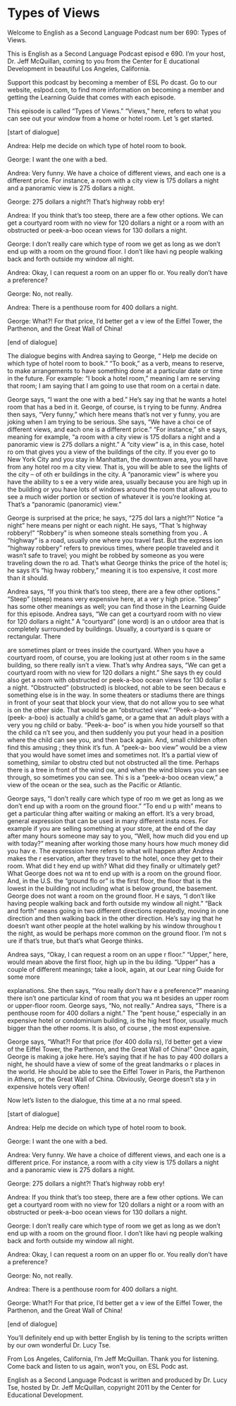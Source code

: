 # Types of Views

Welcome to English as a Second Language Podcast num ber 690: Types of Views.

This is English as a Second Language Podcast episod e 690.  I’m your host, Dr. Jeff McQuillan, coming to you from the Center for E ducational Development in beautiful Los Angeles, California.

Support this podcast by becoming a member of ESL Po dcast.  Go to our website, eslpod.com, to find more information on becoming a member and getting the Learning Guide that comes with each episode.

This episode is called “Types of Views.”  “Views,” here, refers to what you can see out your window from a home or hotel room.  Let ’s get started.

[start of dialogue]

Andrea:  Help me decide on which type of hotel room  to book.

George:  I want the one with a bed.

Andrea:  Very funny.  We have a choice of different  views, and each one is a different price.  For instance, a room with a city view is 175 dollars a night and a panoramic view is 275 dollars a night.

George:  275 dollars a night?!  That’s highway robb ery!

Andrea:  If you think that’s too steep, there are a  few other options.  We can get a courtyard room with no view for 120 dollars a night  or a room with an obstructed or peek-a-boo ocean views for 130 dollars a night.

George:  I don’t really care which type of room we get as long as we don’t end up with a room on the ground floor.  I don’t like havi ng people walking back and forth outside my window all night.

Andrea:  Okay, I can request a room on an upper flo or.  You really don’t have a preference?

George:  No, not really.

Andrea:  There is a penthouse room for 400 dollars a night.

 George:  What?!  For that price, I’d better get a v iew of the Eiffel Tower, the Parthenon, and the Great Wall of China!

[end of dialogue]

The dialogue begins with Andrea saying to George, “ Help me decide on which type of hotel room to book.”  “To book,” as a verb,  means to reserve, to make arrangements to have something done at a particular  date or time in the future. For example: “I book a hotel room,” meaning I am re serving that room; I am saying that I am going to use that room on a certai n date.

George says, “I want the one with a bed.”  He’s say ing that he wants a hotel room that has a bed in it.  George, of course, is t rying to be funny.  Andrea then says, “Very funny,” which here means that’s not ver y funny, you are joking when I am trying to be serious.  She says, “We have a choi ce of different views, and each one is a different price.”  “For instance,” sh e says, meaning for example, “a room with a city view is 175 dollars a night and a panoramic view is 275 dollars a night.”  A “city view” is a, in this case, hotel ro om that gives you a view of the buildings of the city.  If you ever go to New York City and you stay in Manhattan, the downtown area, you will have from any hotel roo m a city view.  That is, you will be able to see the lights of the city – of oth er buildings in the city.  A “panoramic view” is where you have the ability to s ee a very wide area, usually because you are high up in the building or you have  lots of windows around the room that allows you to see a much wider portion or  section of whatever it is you’re looking at.  That’s a “panoramic (panoramic)  view.”

George is surprised at the price; he says, “275 dol lars a night?!”  Notice “a night” here means per night or each night.  He says, “That ’s highway robbery!” “Robbery” is when someone steals something from you .  A “highway” is a road, usually one where you travel fast.  But the express ion “highway robbery” refers to previous times, where people traveled and it wasn’t  safe to travel; you might be robbed by someone as you were traveling down the ro ad.  That’s what George thinks the price of the hotel is; he says it’s “hig hway robbery,” meaning it is too expensive, it cost more than it should.

Andrea says, “If you think that’s too steep, there are a few other options.” “Steep” (steep) means very expensive here, at a ver y high price.  “Steep” has some other meanings as well; you can find those in the Learning Guide for this episode.  Andrea says, “We can get a courtyard room  with no view for 120 dollars a night.”  A “courtyard” (one word) is an o utdoor area that is completely surrounded by buildings.  Usually, a courtyard is s quare or rectangular.  There

are sometimes plant or trees inside the courtyard.  When you have a courtyard room, of course, you are looking just at other room s in the same building, so there really isn’t a view.  That’s why Andrea says,  “We can get a courtyard room with no view for 120 dollars a night.”  She says th ey could also get a room with obstructed or peek-a-boo ocean views for 130 dollar s a night.  “Obstructed” (obstructed) is blocked, not able to be seen becaus e something else is in the way.  In some theaters or stadiums there are things  in front of your seat that block your view, that do not allow you to see what is on the other side.  That would be an “obstructed view.”  “Peek-a-boo” (peek- a-boo) is actually a child’s game, or a game that an adult plays with a very you ng child or baby.  “Peek-a- boo” is when you hide yourself so that the child ca n’t see you, and then suddenly you put your head in a position where the child can  see you, and then back again.  And, small children often find this amusing ; they think it’s fun.  A “peek-a- boo view” would be a view that you would have somet imes and sometimes not. It’s a partial view of something, similar to obstru cted but not obstructed all the time.  Perhaps there is a tree in front of the wind ow, and when the wind blows you can see through, so sometimes you can see.  Thi s is a “peek-a-boo ocean view,” a view of the ocean or the sea, such as the Pacific or Atlantic.

George says, “I don’t really care which type of roo m we get as long as we don’t end up with a room on the ground floor.”  “To end u p with” means to get a particular thing after waiting or making an effort.   It’s a very broad, general expression that can be used in many different insta nces.  For example if you are selling something at your store, at the end of the day after many hours someone may say to you, “Well, how much did you end up with  today?” meaning after working those many hours how much money did you hav e.  The expression here refers to what will happen after Andrea makes the r eservation, after they travel to the hotel, once they get to their room.  What did t hey end up with?  What did they finally or ultimately get?  What George does not wa nt to end up with is a room on the ground floor.  And, in the U.S. the “ground flo or” is the first floor, the floor that is the lowest in the building not including what is  below ground, the basement. George does not want a room on the ground floor.  H e says, “I don’t like having people walking back and forth outside my window all  night.”  “Back and forth” means going in two different directions repeatedly,  moving in one direction and then walking back in the other direction.  He’s say ing that he doesn’t want other people at the hotel walking by his window throughou t the night, as would be perhaps more common on the ground floor.  I’m not s ure if that’s true, but that’s what George thinks.

Andrea says, “Okay, I can request a room on an uppe r floor.”  “Upper,” here, would mean above the first floor, high up in the bu ilding.  “Upper” has a couple of different meanings; take a look, again, at our Lear ning Guide for some more

explanations.  She then says, “You really don’t hav e a preference?” meaning there isn’t one particular kind of room that you wa nt besides an upper room or upper-floor room.  George says, “No, not really.”  Andrea says, “There is a penthouse room for 400 dollars a night.”  The “pent house,” especially in an expensive hotel or condominium building, is the hig hest floor, usually much bigger than the other rooms.  It is also, of course , the most expensive.

George says, “What?!  For that price (for 400 dolla rs), I’d better get a view of the Eiffel Tower, the Parthenon, and the Great Wall of China!”  Once again, George is making a joke here.  He’s saying that if he has to pay 400 dollars a night, he should have a view of some of the great landmarks o r places in the world.  He should be able to see the Eiffel Tower in Paris, the Parthenon in Athens, or the Great Wall of China.  Obviously, George doesn’t sta y in expensive hotels very often!

Now let’s listen to the dialogue, this time at a no rmal speed.

[start of dialogue]

Andrea:  Help me decide on which type of hotel room  to book.

George:  I want the one with a bed.

Andrea:  Very funny.  We have a choice of different  views, and each one is a different price.  For instance, a room with a city view is 175 dollars a night and a panoramic view is 275 dollars a night.

George:  275 dollars a night?!  That’s highway robb ery!

Andrea:  If you think that’s too steep, there are a  few other options.  We can get a courtyard room with no view for 120 dollars a night  or a room with an obstructed or peek-a-boo ocean views for 130 dollars a night.

George:  I don’t really care which type of room we get as long as we don’t end up with a room on the ground floor.  I don’t like havi ng people walking back and forth outside my window all night.

Andrea:  Okay, I can request a room on an upper flo or.  You really don’t have a preference?

George:  No, not really.

Andrea:  There is a penthouse room for 400 dollars a night.

George:  What?!  For that price, I’d better get a v iew of the Eiffel Tower, the Parthenon, and the Great Wall of China!

[end of dialogue]

You’ll definitely end up with better English by lis tening to the scripts written by our own wonderful Dr. Lucy Tse.

From Los Angeles, California, I’m Jeff McQuillan.  Thank you for listening.  Come back and listen to us again, won’t you, on ESL Podc ast.

English as a Second Language Podcast is written and  produced by Dr. Lucy Tse, hosted by Dr. Jeff McQuillan, copyright 2011 by the  Center for Educational Development.

